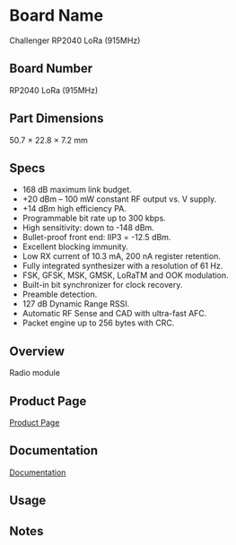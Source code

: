 # Board Name
Challenger RP2040 LoRa (915MHz)
## Board Number
RP2040 LoRa (915MHz)

## Part Dimensions
50.7 × 22.8 × 7.2 mm

## Specs
- 168 dB maximum link budget.
- +20 dBm – 100 mW constant RF output vs. V supply.
- +14 dBm high efficiency PA.
- Programmable bit rate up to 300 kbps.
- High sensitivity: down to -148 dBm.
- Bullet-proof front end: IIP3 = -12.5 dBm.
- Excellent blocking immunity.
- Low RX current of 10.3 mA, 200 nA register retention.
- Fully integrated synthesizer with a resolution of 61 Hz.
- FSK, GFSK, MSK, GMSK, LoRaTM and OOK modulation.
- Built-in bit synchronizer for clock recovery.
- Preamble detection.
- 127 dB Dynamic Range RSSI.
- Automatic RF Sense and CAD with ultra-fast AFC.
- Packet engine up to 256 bytes with CRC.

## Overview
Radio module

## Product Page
[Product Page](https://www.pishop.ca/product/challenger-rp2040-lora-915mhz/)

## Documentation
[Documentation](URL)

## Usage
<!-- Instructions on how to use the board. -->

## Notes
<!-- Any additional notes or important information related to the board. -->
